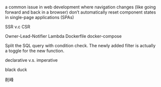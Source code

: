 a common issue in web development where navigation changes (like going forward and back in a browser) don’t automatically reset component states in single-page applications (SPAs)

SSR v.c CSR

Owner-Lead-Notifier
Lambda
Dockerfile
docker-compose

Split the SQL query with condition check. The newly added filter is actually a toggle for the new function.


declarative v.s. imperative

black duck

削峰
